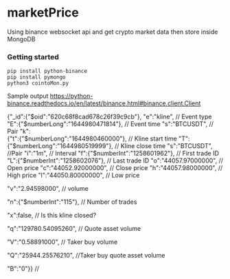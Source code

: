 # marketPrice

Using binance websocket api and get crypto market data then store inside MongoDB

### Getting started

```
pip install python-binance
pip install pymongo
python3 cointoMon.py
```

Sample output https://python-binance.readthedocs.io/en/latest/binance.html#binance.client.Client

{"\_id":{"$oid":"620c68f8cad678c26f39c9cb"},
"e":"kline",                              // Event type
"E":{"$numberLong":"1644980471814"}, // Event time
"s":"BTCUSDT", // Pair
"k":  
 {"t":{"$numberLong":"1644980460000"},   // Kline start time
	"T":{"$numberLong":"1644980519999"}, // Kline close time
"s":"BTCUSDT", //Pair
"i":"1m", // Interval
"f":{"$numberInt":"1258601962"},        // First trade ID
	"L":{"$numberInt":"1258602076"}, // Last trade ID
"o":"44057.97000000", // Open price
"c":"44052.92000000", // Close price
"h":"44057.98000000", // High price
"l":"44050.80000000", // Low price

"v":"2.94598000", // volume

"n":{"$numberInt":"115"}, // Number of trades

"x":false, // Is this kline closed?

"q":"129780.54095260", // Quote asset volume

"V":"0.58891000", // Taker buy volume

"Q":"25944.25576210", //Taker buy quote asset volume

"B":"0"}} //
